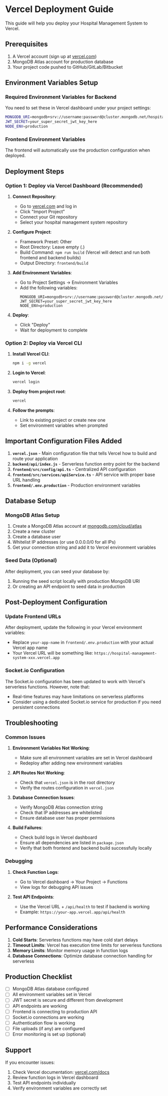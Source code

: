 # Vercel Deployment Guide

This guide will help you deploy your Hospital Management System to Vercel.

## Prerequisites

1. A Vercel account (sign up at [vercel.com](https://vercel.com))
2. MongoDB Atlas account for production database
3. Your project code pushed to GitHub/GitLab/Bitbucket

## Environment Variables Setup

### Required Environment Variables for Backend

You need to set these in Vercel dashboard under your project settings:

```bash
MONGODB_URI=mongodb+srv://username:password@cluster.mongodb.net/hospital_management
JWT_SECRET=your_super_secret_jwt_key_here
NODE_ENV=production
```

### Frontend Environment Variables

The frontend will automatically use the production configuration when deployed.

## Deployment Steps

### Option 1: Deploy via Vercel Dashboard (Recommended)

1. **Connect Repository**:
   - Go to [vercel.com](https://vercel.com) and log in
   - Click "Import Project"
   - Connect your Git repository
   - Select your hospital management system repository

2. **Configure Project**:
   - Framework Preset: Other
   - Root Directory: Leave empty (.)
   - Build Command: `npm run build` (Vercel will detect and run both frontend and backend builds)
   - Output Directory: `frontend/build`

3. **Add Environment Variables**:
   - Go to Project Settings → Environment Variables
   - Add the following variables:
     ```
     MONGODB_URI=mongodb+srv://username:password@cluster.mongodb.net/hospital_management
     JWT_SECRET=your_super_secret_jwt_key_here
     NODE_ENV=production
     ```

4. **Deploy**:
   - Click "Deploy"
   - Wait for deployment to complete

### Option 2: Deploy via Vercel CLI

1. **Install Vercel CLI**:
   ```bash
   npm i -g vercel
   ```

2. **Login to Vercel**:
   ```bash
   vercel login
   ```

3. **Deploy from project root**:
   ```bash
   vercel
   ```

4. **Follow the prompts**:
   - Link to existing project or create new one
   - Set environment variables when prompted

## Important Configuration Files Added

1. **`vercel.json`** - Main configuration file that tells Vercel how to build and route your application
2. **`backend/api/index.js`** - Serverless function entry point for the backend
3. **`frontend/src/config/api.ts`** - Centralized API configuration
4. **`frontend/src/services/apiService.ts`** - API service with proper base URL handling
5. **`frontend/.env.production`** - Production environment variables

## Database Setup

### MongoDB Atlas Setup

1. Create a MongoDB Atlas account at [mongodb.com/cloud/atlas](https://www.mongodb.com/cloud/atlas)
2. Create a new cluster
3. Create a database user
4. Whitelist IP addresses (or use 0.0.0.0/0 for all IPs)
5. Get your connection string and add it to Vercel environment variables

### Seed Data (Optional)

After deployment, you can seed your database by:
1. Running the seed script locally with production MongoDB URI
2. Or creating an API endpoint to seed data in production

## Post-Deployment Configuration

### Update Frontend URLs

After deployment, update the following in your Vercel environment variables:
- Replace `your-app-name` in `frontend/.env.production` with your actual Vercel app name
- Your Vercel URL will be something like: `https://hospital-management-system-xxx.vercel.app`

### Socket.io Configuration

The Socket.io configuration has been updated to work with Vercel's serverless functions. However, note that:
- Real-time features may have limitations on serverless platforms
- Consider using a dedicated Socket.io service for production if you need persistent connections

## Troubleshooting

### Common Issues

1. **Environment Variables Not Working**:
   - Make sure all environment variables are set in Vercel dashboard
   - Redeploy after adding new environment variables

2. **API Routes Not Working**:
   - Check that `vercel.json` is in the root directory
   - Verify the routes configuration in `vercel.json`

3. **Database Connection Issues**:
   - Verify MongoDB Atlas connection string
   - Check that IP addresses are whitelisted
   - Ensure database user has proper permissions

4. **Build Failures**:
   - Check build logs in Vercel dashboard
   - Ensure all dependencies are listed in `package.json`
   - Verify that both frontend and backend build successfully locally

### Debugging

1. **Check Function Logs**:
   - Go to Vercel dashboard → Your Project → Functions
   - View logs for debugging API issues

2. **Test API Endpoints**:
   - Use the Vercel URL + `/api/health` to test if backend is working
   - Example: `https://your-app.vercel.app/api/health`

## Performance Considerations

1. **Cold Starts**: Serverless functions may have cold start delays
2. **Timeout Limits**: Vercel has execution time limits for serverless functions
3. **Memory Limits**: Monitor memory usage in function logs
4. **Database Connections**: Optimize database connection handling for serverless

## Production Checklist

- [ ] MongoDB Atlas database configured
- [ ] All environment variables set in Vercel
- [ ] JWT secret is secure and different from development
- [ ] API endpoints are working
- [ ] Frontend is connecting to production API
- [ ] Socket.io connections are working
- [ ] Authentication flow is working
- [ ] File uploads (if any) are configured
- [ ] Error monitoring is set up (optional)

## Support

If you encounter issues:
1. Check Vercel documentation: [vercel.com/docs](https://vercel.com/docs)
2. Review function logs in Vercel dashboard
3. Test API endpoints individually
4. Verify environment variables are correctly set
